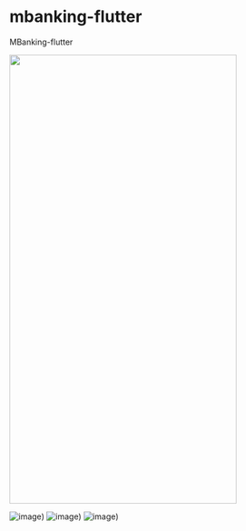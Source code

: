 # mbanking-flutter
MBanking-flutter

<img src="https://raw.githubusercontent.com/gust4m4n/mbanking-flutter/main/readme/mbx_home_1.png" width="400" height="790">

![image](https://raw.githubusercontent.com/gust4m4n/mbanking-flutter/main/readme/mbx_home_1.png))
![image](https://raw.githubusercontent.com/gust4m4n/mbanking-flutter/main/readme/mbx_home_2.png))
![image](https://raw.githubusercontent.com/gust4m4n/mbanking-flutter/main/readme/mbx_home_3.png))

